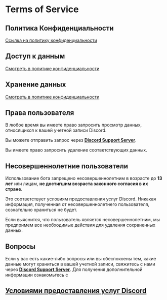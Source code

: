 # Terms of Service
## Политика Конфиденциальности
[Ссылка на политику конфиденциальности](privacy-policy.md)

## Доступ к данным
[Смотреть в политике конфиденциальности](privacy-policy.md)

## Хранение данных
[Смотреть в политике конфиденциальности](privacy-policy.md)

## Права пользователя
В любое время вы имеете право запросить просмотр данных, относящихся к вашей учетной записи Discord. 

Вы можете отправить запрос через [**Discord Support Server**](https://discord.gg/48JCcbAAnV). 

Вы имеете право запросить удаление соответствующих данных.

## Несовершеннолетние пользователи
Использование бота запрещено несовершеннолетним в возрасте до **13 лет** или лицам, **не достигшим возраста законного согласия в их стране**.

Это соответствует условиям предоставления услуг Discord. Никакая информация, 
полученная от несовершеннолетнего пользователя, сознательно храниться не будет. 

Если выяснится, что пользователь является несовершеннолетним, мы предпримем все необходимые действия для удаления сохраненных данных.

## Вопросы
Если у вас есть какие-либо вопросы или вы обеспокоены тем, какие данные могут храниться в вашей учетной записи,
свяжитесь с нами через [**Discord Support Server**](https://discord.gg/48JCcbAAnV). Для получения дополнительной информации ознакомьтесь с 

## [Условиями предоставления услуг Discord](https://discord.com/terms)